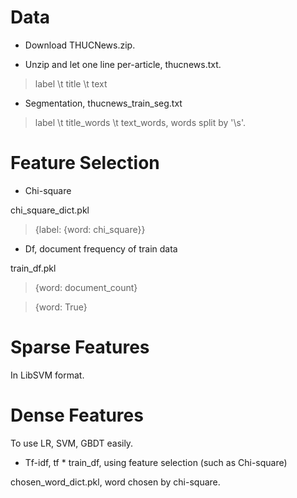 # Data

+ Download THUCNews.zip.

+ Unzip and let one line per-article, thucnews.txt. 

> label \t title \t text 

+ Segmentation, thucnews_train_seg.txt

> label \t title_words \t text_words, words split by '\s'.

# Feature Selection

+ Chi-square

chi_square_dict.pkl

> {label: {word: chi_square}} 

+ Df, document frequency of train data

train_df.pkl

> {word: document_count}

> {word: True}

# Sparse Features

In LibSVM format.

# Dense Features

To use LR, SVM, GBDT easily.


+ Tf-idf, tf * train_df, using feature selection (such as Chi-square)

chosen_word_dict.pkl, word chosen by chi-square.